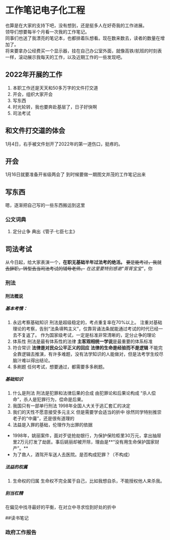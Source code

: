 
# 工作笔记电子化工程
也算是在大家的支持下吧，没有想到，还是挺多人在好奇我的工作进展。   
领导们想要每半个月看一次我的工作笔记。   
同事们也送了我漂亮的笔记本，也都排着队想看。现在数来数去，读者的数量在增加了。   
将来要拿办公经费买一个显示器，挂在自己办公室外面，就像高铁/航班的时刻表一样，滚动展示我每天的工作，以及近期工作的一些发现吧。   

## 2022年开展的工作
1. 本职工作还是天天和50多万字的文件打交道
2. 开会，组织大家开会
3. 写东西
4. 时光轮转，我也要奔赴基层了，日子好快啊
5. 司法考试

## 和文件打交道的体会
1月4日，右手被文件划开了2022年的第一道伤口，挺疼的。

## 开会
1月16日就要准备开省级两会了
到时候要做一期图文并茂的工作笔记出来

## 写东西
嗯，逐渐把自己写的一些东西搬运到这里
### 公文词典
1. 定分止争
典出《管子·七臣七主》

## 司法考试
从今日起，给大家表演一个，**在职无基础半年过法考的绝活。**
~~要是能考过，我就去辞职，转型去当司法考试的辅导老师。~~
*在这里要特别感谢“胥胥宝宝”*，你
### 刑法
#### 刑法概说
##### 基本考情：
1. 永远考察基础知识
刑法是超级稳定的，考点重复率在70%以上。
注重对基础理论的考察，告别“法条填鸭主义”，仅靠背诵法条就能通过考试的时代已经一去不复返了。
作为国家级考试，一定是标准非常清晰的，定分止争的理论
2. 体系性
刑法是最有体系性的法律
**主客观相统一学说**是最重要的体系标准
3. 符合常识
**法律是对民众公平正义的回应**
**法律的生命是经验而不是逻辑**
不能完全靠逻辑去推演，有许多难题，没有法学知识的人能做对，但是法考学生绞尽脑汁难以得出结论。
4. 多刷题
任何考试，想要通过，都需要多多刷题。

##### 基础知识
1. 什么是刑法
刑法是犯罪和法律后果的合成
由犯罪论和后果论构成
“杀人偿命”，杀人是犯罪行为，偿命是后果。
2. 我国只有一部单行刑法
1998年全国人大关于逃汇套汇的决定
3. 我们的天性不愿意接受多元主义
但是需要学会适当的折中
徐然同学特别推崇老子的“中庸”，还是很有道理的
4. 法益是入罪的基础，伦理作为出罪的依据
  - 1998年，姚丽案件，面对歹徒抢劫银行，为保护保险柜里30万元，拿出抽屉里2万元打发了劫匪。事后姚丽却被开除，理由是**“没有用生命保护国家财产”。**
  - 为了救人，酒驾开车送人去医院。是否构成犯罪？（不构成）
  
##### 法益的权属
1. 生命权的归属
生命权不完全属于自己，比如我想自杀，不能授权他人来杀我。

##### 别当杠精
在偏见中找寻最好的平衡，在对立中寻求恰到好处的折中



##读书笔记
### 政府工作报告


